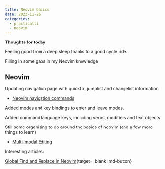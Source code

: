 ```yaml
---
title: Neovim basics
date: 2023-11-26
categories:
  - practicalli
  - neovim
---
```


**Thoughts for today**

Feeling good from a deep sleep thanks to a good cycle ride.

Filling in some gaps in my Neovim knowledge

<!-- more -->

## Neovim 

Updating navigation page with quickfix, jumplist and changelist information

- [Neovim navigation commands](https://practical.li/neovim/neovim-basics/navigation/)

Added modes and key bindings to enter and leave modes.

Added command language keys, including verbs, modifiers and text objects

Still some organising to do around the basics of neovim (and a few more things to learn)

- [Multi-modal Editing](https://practical.li/neovim/neovim-basics/multi-modal-editing/) 


Interesting articles:

[Global Find and Replace in Neovim](https://elanmed.dev/blog/global-find-and-replace-in-neovim){target=_blank .md-button}

